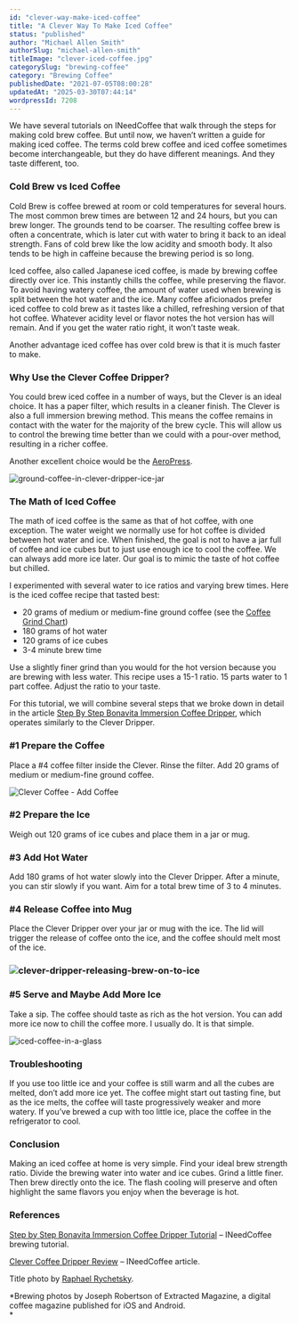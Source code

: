 ```yaml
---
id: "clever-way-make-iced-coffee"
title: "A Clever Way To Make Iced Coffee"
status: "published"
author: "Michael Allen Smith"
authorSlug: "michael-allen-smith"
titleImage: "clever-iced-coffee.jpg"
categorySlug: "brewing-coffee"
category: "Brewing Coffee"
publishedDate: "2021-07-05T08:00:28"
updatedAt: "2025-03-30T07:44:14"
wordpressId: 7208
---
```


We have several tutorials on INeedCoffee that walk through the steps for making cold brew coffee. But until now, we haven’t written a guide for making iced coffee. The terms cold brew coffee and iced coffee sometimes become interchangeable, but they do have different meanings. And they taste different, too.

### Cold Brew vs Iced Coffee

Cold Brew is coffee brewed at room or cold temperatures for several hours. The most common brew times are between 12 and 24 hours, but you can brew longer. The grounds tend to be coarser. The resulting coffee brew is often a concentrate, which is later cut with water to bring it back to an ideal strength. Fans of cold brew like the low acidity and smooth body. It also tends to be high in caffeine because the brewing period is so long.

Iced coffee, also called Japanese iced coffee, is made by brewing coffee directly over ice. This instantly chills the coffee, while preserving the flavor. To avoid having watery coffee, the amount of water used when brewing is split between the hot water and the ice. Many coffee aficionados prefer iced coffee to cold brew as it tastes like a chilled, refreshing version of that hot coffee. Whatever acidity level or flavor notes the hot version has will remain. And if you get the water ratio right, it won’t taste weak.

Another advantage iced coffee has over cold brew is that it is much faster to make.

### Why Use the Clever Coffee Dripper?

You could brew iced coffee in a number of ways, but the Clever is an ideal choice. It has a paper filter, which results in a cleaner finish. The Clever is also a full immersion brewing method. This means the coffee remains in contact with the water for the majority of the brew cycle. This will allow us to control the brewing time better than we could with a pour-over method, resulting in a richer coffee.

Another excellent choice would be the [AeroPress](http://ineedcoffee.com/upside-aeropress-coffee-brewing-tutorial/).

![ground-coffee-in-clever-dripper-ice-jar](ground-coffee-in-clever-dripper-ice-jar.jpg)

### The Math of Iced Coffee

The math of iced coffee is the same as that of hot coffee, with one exception. The water weight we normally use for hot coffee is divided between hot water and ice. When finished, the goal is not to have a jar full of coffee and ice cubes but to just use enough ice to cool the coffee. We can always add more ice later. Our goal is to mimic the taste of hot coffee but chilled.

I experimented with several water to ice ratios and varying brew times. Here is the iced coffee recipe that tasted best:

-   20 grams of medium or medium-fine ground coffee (see the [Coffee Grind Chart](http://ineedcoffee.com/coffee-grind-chart/))
-   180 grams of hot water
-   120 grams of ice cubes
-   3-4 minute brew time

Use a slightly finer grind than you would for the hot version because you are brewing with less water. This recipe uses a 15-1 ratio. 15 parts water to 1 part coffee. Adjust the ratio to your taste.

For this tutorial, we will combine several steps that we broke down in detail in the article [Step By Step Bonavita Immersion Coffee Dripper](http://ineedcoffee.com/step-step-bonavita-immersion-coffee-dripper-tutorial/), which operates similarly to the Clever Dripper.

### #1 Prepare the Coffee

Place a #4 coffee filter inside the Clever. Rinse the filter. Add 20 grams of medium or medium-fine ground coffee.

![Clever Coffee - Add Coffee](ccd-2.jpg)

### #2 Prepare the Ice

Weigh out 120 grams of ice cubes and place them in a jar or mug.

### #3 Add Hot Water

Add 180 grams of hot water slowly into the Clever Dripper. After a minute, you can stir slowly if you want. Aim for a total brew time of 3 to 4 minutes.

### #4 Release Coffee into Mug

Place the Clever Dripper over your jar or mug with the ice. The lid will trigger the release of coffee onto the ice, and the coffee should melt most of the ice.

### ![clever-dripper-releasing-brew-on-to-ice](clever-dripper-releasing-brew-on-to-ice.jpg)

### #5 Serve and Maybe Add More Ice

Take a sip. The coffee should taste as rich as the hot version. You can add more ice now to chill the coffee more. I usually do. It is that simple.

![iced-coffee-in-a-glass](iced-coffee-in-a-glass.jpg)

### Troubleshooting

If you use too little ice and your coffee is still warm and all the cubes are melted, don’t add more ice yet. The coffee might start out tasting fine, but as the ice melts, the coffee will taste progressively weaker and more watery. If you’ve brewed a cup with too little ice, place the coffee in the refrigerator to cool.

### Conclusion

Making an iced coffee at home is very simple. Find your ideal brew strength ratio. Divide the brewing water into water and ice cubes. Grind a little finer. Then brew directly onto the ice. The flash cooling will preserve and often highlight the same flavors you enjoy when the beverage is hot.

### References

[Step by Step Bonavita Immersion Coffee Dripper Tutorial](http://ineedcoffee.com/step-step-bonavita-immersion-coffee-dripper-tutorial/) – INeedCoffee brewing tutorial.

[Clever Coffee Dripper Review](http://ineedcoffee.com/clever-coffee-dripper-review/) – INeedCoffee article.

Title photo by [Raphael Rychetsky](https://unsplash.com/@raphaelfyi).

*Brewing photos by Joseph Robertson of Extracted Magazine, a digital coffee magazine published for iOS and Android.  
*